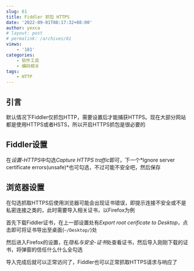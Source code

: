 ```yaml
---
slug: 61
title: Fiddler 抓包 HTTPS
date: '2022-09-01T08:17:32+08:00'
author: yexca
# layout: post
# permalink: /archives/61
views:
    - '181'
categories:
    - 软件工具
    - 编码相关
tags:
    - HTTP
---
```


## 引言

默认情况下Fiddler仅抓包HTTP，需要设置后才能捕获HTTPS。现在大部分网站都是使用HTTPS或者HSTS，所以开启HTTPS抓包是很必要的

## Fiddler设置

在*设置-HTTPS*中勾选*Capture HTTPS traffic*即可，下一个*Ignore server certificate errors(unsafe)*也可勾选，不过可能不安全吧，然后保存

## 浏览器设置

在勾选抓取HTTPS后使用浏览器可能会出现证书错误，即提示连接不安全或不是私密连接之类的，此时需要导入相关证书，以Firefox为例

首先下载Fiddler证书，在上一部设置处有*Export root cerificate to Desktop*，点击即可将证书导出至桌面(`~/Desktop/`)处

然后进入Firefox的设置，在*隐私与安全-证书*处查看证书，然后导入刚刚下载的证书，将弹窗的信任什么什么全勾选

导入完成后就可以正常访问了，Fiddler也可以正常抓取HTTPS请求与响应了